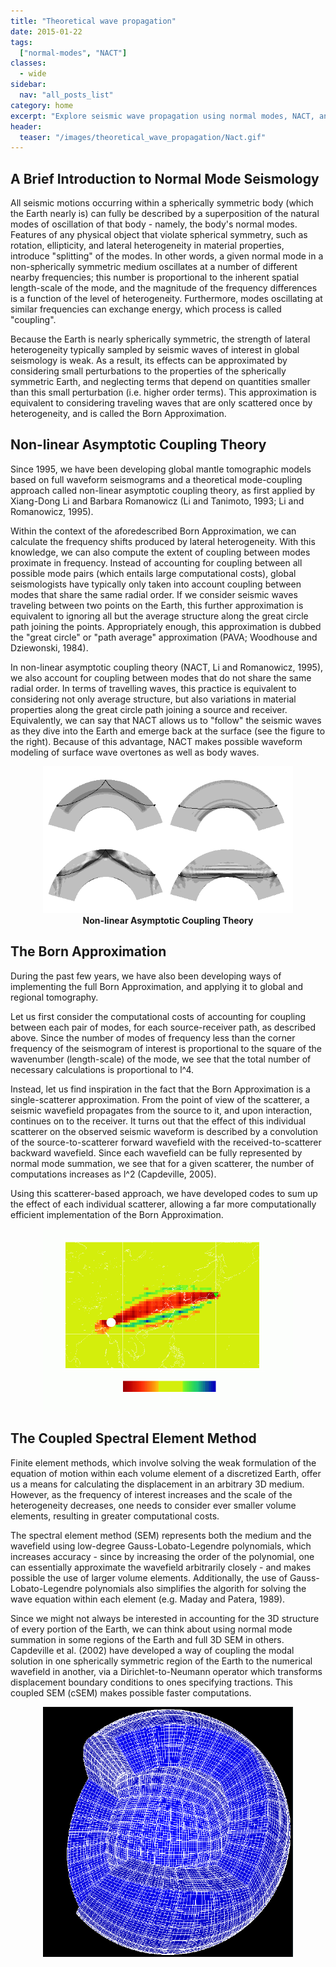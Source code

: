 ```yaml
---
title: "Theoretical wave propagation"
date: 2015-01-22
tags:
  ["normal-modes", "NACT"]
classes:
  - wide
sidebar:
  nav: "all_posts_list"
category: home
excerpt: "Explore seismic wave propagation using normal modes, NACT, and advanced theoretical models for global tomography."
header:
  teaser: "/images/theoretical_wave_propagation/Nact.gif"
---
```


## A Brief Introduction to Normal Mode Seismology

All seismic motions occurring within a spherically symmetric body (which the Earth nearly is) can fully be described by a superposition of the natural modes of oscillation of that body - namely, the body's normal modes. Features of any physical object that violate spherical symmetry, such as rotation, ellipticity, and lateral heterogeneity in material properties, introduce "splitting" of the modes. In other words, a given normal mode in a non-spherically symmetric medium oscillates at a number of different nearby frequencies; this number is proportional to the inherent spatial length-scale of the mode, and the magnitude of the frequency differences is a function of the level of heterogeneity. Furthermore, modes oscillating at similar frequencies can exchange energy, which process is called "coupling".

Because the Earth is nearly spherically symmetric, the strength of lateral heterogeneity typically sampled by seismic waves of interest in global seismology is weak. As a result, its effects can be approximated by considering small perturbations to the properties of the spherically symmetric Earth, and neglecting terms that depend on quantities smaller than this small perturbation (i.e. higher order terms). This approximation is equivalent to considering traveling waves that are only scattered once by heterogeneity, and is called the Born Approximation.

## Non-linear Asymptotic Coupling Theory
Since 1995, we have been developing global mantle tomographic models based on full waveform seismograms and a theoretical mode-coupling 
approach called non-linear asymptotic coupling theory, as first applied by Xiang-Dong Li and Barbara Romanowicz (Li and Tanimoto, 1993; Li and Romanowicz, 1995).

Within the context of the aforedescribed Born Approximation, we can calculate the frequency shifts produced by lateral heterogeneity. With this knowledge, we can also compute the extent of coupling between modes proximate in frequency. Instead of accounting for coupling between all possible mode pairs (which entails large computational costs), global seismologists have typically only taken into account coupling between modes that share the same radial order. If we consider seismic waves traveling between two points on the Earth, this further approximation is equivalent to ignoring all but the average structure along the great circle path joining the points. Appropriately enough, this approximation is dubbed the "great circle" or "path average" approximation (PAVA; Woodhouse and Dziewonski, 1984).

In non-linear asymptotic coupling theory (NACT, Li and Romanowicz, 1995), we also account for coupling between modes that do not share the same radial order. In terms of travelling waves, this practice is equivalent to considering not only average structure, but also variations in material properties along the great circle path joining a source and receiver. Equivalently, we can say that NACT allows us to "follow" the seismic waves as they dive into the Earth and emerge back at the surface (see the figure to the right). Because of this advantage, NACT makes possible waveform modeling of surface wave overtones as well as body waves.

<figure style="text-align: center;">
  <img style="width: 400px;" src="/images/theoretical_wave_propagation/Nact.gif">
  <figcaption><strong>Non-linear Asymptotic Coupling Theory</strong></figcaption>
</figure>


## The Born Approximation
During the past few years, we have also been developing ways of implementing the full Born Approximation, and applying it to global and regional tomography.

Let us first consider the computational costs of accounting for coupling between each pair of modes, for each source-receiver path, as described above. Since the number of modes of frequency less than the corner frequency of the seismogram of interest is proportional to the square of the wavenumber (length-scale) of the mode, we see that the total number of necessary calculations is proportional to l^4.

Instead, let us find inspiration in the fact that the Born Approximation is a single-scatterer approximation. From the point of view of the scatterer, a seismic wavefield propagates from the source to it, and upon interaction, continues on to the receiver. It turns out that the effect of this individual scatterer on the observed seismic waveform is described by a convolution of the source-to-scatterer forward wavefield with the received-to-scatterer backward wavefield. Since each wavefield can be fully represented by normal mode summation, we see that for a given scatterer, the number of computations increases as l^2 (Capdeville, 2005).

Using this scatterer-based approach, we have developed codes to sum up the effect of each individual scatterer, allowing a far more computationally efficient implementation of the Born Approximation.

<figure style="text-align: center;">
  <img style="width: 400px;" src="/images/theoretical_wave_propagation/born.gif">
</figure>

## The Coupled Spectral Element Method
Finite element methods, which involve solving the weak formulation of the equation of motion within each volume element of a discretized Earth, offer us a means for calculating the displacement in an arbitrary 3D medium. However, as the frequency of interest increases and the scale of the heterogeneity decreases, one needs to consider ever smaller volume elements, resulting in greater computational costs.

The spectral element method (SEM) represents both the medium and the wavefield using low-degree Gauss-Lobato-Legendre polynomials, which increases accuracy - since by increasing the order of the polynomial, one can essentially approximate the wavefield arbitrarily closely - and makes possible the use of larger volume elements. Additionally, the use of Gauss-Lobato-Legendre polynomials also simplifies the algorith for solving the wave equation within each element (e.g. Maday and Patera, 1989).

Since we might not always be interested in accounting for the 3D structure of every portion of the Earth, we can think about using normal mode summation in some regions of the Earth and full 3D SEM in others. Capdeville et al. (2002) have developed a way of coupling the modal solution in one spherically symmetric region of the Earth to the numerical wavefield in another, via a Dirichlet-to-Neumann operator which transforms displacement boundary conditions to ones specifying tractions. This coupled SEM (cSEM) makes possible faster computations.

<figure style="text-align: center;">
  <img style="width: 400px;" src="/images/theoretical_wave_propagation/CSEM.gif">
</figure>

